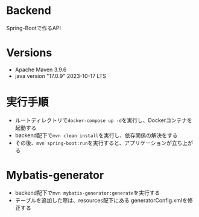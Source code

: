 # Backend
Spring-Bootで作るAPI

# Versions
- Apache Maven 3.9.6
- java version "17.0.9" 2023-10-17 LTS

# 実行手順
- ルートディレクトリで`docker-compose up -d`を実行し、Dockerコンテナを起動する
- backend配下で`mvn clean install`を実行し、依存関係の解決をする
- その後、`mvn spring-boot:run`を実行すると、アプリケーションが立ち上がる

# Mybatis-generator
- backend配下で`mvn mybatis-generator:generate`を実行する
- テーブルを追加した際は、resources配下にある generatorConfig.xmlを修正する